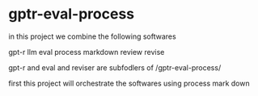 # gptr-eval-process

in this project we combine the following softwares

gpt-r
llm eval
process markdown
review revise

gpt-r and eval and reviser are subfodlers of /gptr-eval-process/

first this project will orchestrate the softwares using process mark down 

